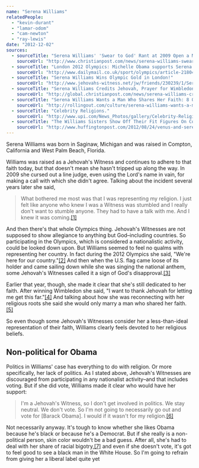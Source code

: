 ```yaml
---
name: "Serena Williams"
relatedPeople:
  - "kevin-durant"
  - "lamar-odom"
  - "cam-newton"
  - "ray-lewis"
date: "2012-12-02"
sources:
  - sourceTitle: "Serena Williams' 'Swear to God' Rant at 2009 Open a Major Regret, Poor Witness of Faith."
    sourceUrl: "http://www.christianpost.com/news/serena-williams-swear-to-god-rant-at-2009-open-a-major-regret-poor-witness-of-faith-80562/"
  - sourceTitle: "London 2012 Olympics: Michelle Obama supports Serena Williams in her Games quest."
    sourceUrl: "http://www.dailymail.co.uk/sport/olympics/article-2180416/London-2012-Olympics-Michelle-Obama-supports-Serena-Williams-Games-quest.html"
  - sourceTitle: "Serena Williams Wins Olympic Gold in London!"
    sourceUrl: "http://www.jehovahs-witness.net/jw/friends/230239/1/Serena-Williams-Wins-Olympic-Gold-in-London"
  - sourceTitle: "Serena Williams Credits Jehovah, Prayer for Wimbledon Success."
    sourceUrl: "http://global.christianpost.com/news/serena-williams-credits-jehovah-prayer-for-wimbledon-success-77893/"
  - sourceTitle: "Serena Williams Wants a Man Who Shares Her Faith: 8 Other Members of Her Faith."
    sourceUrl: "http://rollingout.com/culture/serena-williams-wants-a-man-who-shares-her-faith-8-other-members-of-her-faith/"
  - sourceTitle: "Celebrity Religions."
    sourceUrl: "http://www.upi.com/News_Photos/gallery/Celebrity-Religions/4764/3"
  - sourceTitle: "The Williams Sisters Show Off Their Fit Figures On Cover Of New York Times Magazine."
    sourceUrl: "http://www.huffingtonpost.com/2012/08/24/venus-and-serena-williams-new-york-times-magazine_n_1828500.html"
---
```


Serena Williams was born in Saginaw, Michigan and was raised in Compton, California and West Palm Beach, Florida.

Williams was raised as a Jehovah's Witness and continues to adhere to that faith today, but that doesn't mean she hasn't tripped up along the way. In 2009 she cursed out a line judge, even using the Lord's name in vain, for making a call with which she didn't agree. Talking about the incident several years later she said,

>What bothered me most was that I was representing my religion. I just felt like anyone who knew I was a Witness was stumbled and I really don't want to stumble anyone. They had to have a talk with me. And I knew it was coming.<a class="source-citation" href="#http://www.christianpost.com/news/serena-williams-swear-to-god-rant-at-2009-open-a-major-regret-poor-witness-of-faith-80562/" title="Serena Williams&apos; &apos;Swear to God&apos; Rant at 2009 Open a Major Regret, Poor Witness of Faith.">[1]</a>

And then there's that whole Olympics thing. Jehovah's Witnesses are not supposed to show allegiance to anything but God–including countries. So participating in the Olympics, which is considered a nationalistic activity, could be looked down upon. But Williams seemed to feel no qualms with representing her country. In fact during the 2012 Olympics she said, "We're here for our country."<a class="source-citation" href="#http://www.dailymail.co.uk/sport/olympics/article-2180416/London-2012-Olympics-Michelle-Obama-supports-Serena-Williams-Games-quest.html" title="London 2012 Olympics: Michelle Obama supports Serena Williams in her Games quest.">[2]</a> And then when the U.S. flag came loose of its holder and came sailing down while she was singing the national anthem, some Jehovah's Witnesses called it a sign of God's disapproval.<a class="source-citation" href="#http://www.jehovahs-witness.net/jw/friends/230239/1/Serena-Williams-Wins-Olympic-Gold-in-London" title="Serena Williams Wins Olympic Gold in London!">[3]</a>

Earlier that year, though, she made it clear that she's still dedicated to her faith. After winning Wimbledon she said, "I want to thank Jehovah for letting me get this far."<a class="source-citation" href="#http://global.christianpost.com/news/serena-williams-credits-jehovah-prayer-for-wimbledon-success-77893/" title="Serena Williams Credits Jehovah, Prayer for Wimbledon Success.">[4]</a> And talking about how she was reconnecting with her religious roots she said she would only marry a man who shared her faith.<a class="source-citation" href="#http://rollingout.com/culture/serena-williams-wants-a-man-who-shares-her-faith-8-other-members-of-her-faith/" title="Serena Williams Wants a Man Who Shares Her Faith: 8 Other Members of Her Faith.">[5]</a>

So even though some Jehovah's Witnesses consider her a less-than-ideal representation of their faith, Williams clearly feels devoted to her religious beliefs.


## Non-political for Obama

Politics in Williams' case has everything to do with religion. Or more specifically, her lack of politics. As I stated above, Jehovah's Witnesses are discouraged from participating in any nationalist activity–and that includes voting. But if she did vote, Williams made it clear who would have her support:

>I'm a Jehovah's Witness, so I don't get involved in politics. We stay neutral. We don't vote. So I'm not going to necessarily go out and vote for [Barack Obama]. I would if it wasn't for my religion.<a class="source-citation" href="#http://www.upi.com/News_Photos/gallery/Celebrity-Religions/4764/3" title="Celebrity Religions.">[6]</a>

Not necessarily anyway. It's tough to know whether she likes Obama because he's black or because he's a Democrat. But if she really is a non-political person, skin color wouldn't be a bad guess. After all, she's had to deal with her share of racial bigotry,<a class="source-citation" href="#http://www.huffingtonpost.com/2012/08/24/venus-and-serena-williams-new-york-times-magazine_n_1828500.html" title="The Williams Sisters Show Off Their Fit Figures On Cover Of New York Times Magazine.">[7]</a> and even if she doesn't vote, it's got to feel good to see a black man in the White House. So I'm going to refrain from giving her a liberal label quite yet